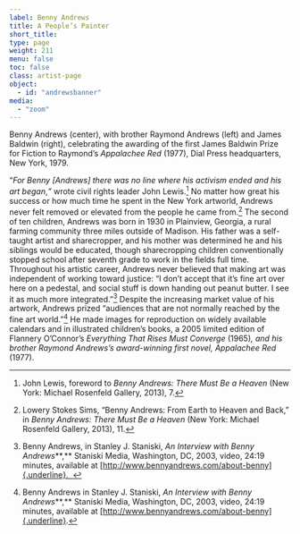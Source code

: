 ```yaml
---
label: Benny Andrews
title: A People’s Painter
short_title:
type: page
weight: 211
menu: false
toc: false
class: artist-page
object:
  - id: "andrewsbanner"
media:
  - "zoom"
---
```



Benny Andrews (center), with brother Raymond Andrews (left) and James Baldwin (right), celebrating the awarding of the first James Baldwin Prize for Fiction to Raymond’s *Appalachee Red* (1977), Dial Press headquarters, New York, 1979.


“*For Benny \[Andrews\] there was no line where his activism ended and his art began*,*”* wrote civil rights leader John Lewis.[^1] No matter how great his success or how much time he spent in the New York artworld, Andrews never felt removed or elevated from the people he came from.[^2] The second of ten children, Andrews was born in 1930 in Plainview, Georgia, a rural farming community three miles outside of Madison. His father was a self-taught artist and sharecropper, and his mother was determined he and his siblings would be educated, though sharecropping children conventionally stopped school after seventh grade to work in the fields full time. Throughout his artistic career, Andrews never believed that making art was independent of working toward justice: “I don’t accept that it’s fine art over here on a pedestal, and social stuff is down handing out peanut butter. I see it as much more integrated.”[^3] Despite the increasing market value of his artwork, Andrews prized “audiences that are not normally reached by the fine art world.”[^4] He made images for reproduction on widely available calendars and in illustrated children’s books, a 2005 limited edition of Flannery O’Connor’s *Everything That Rises Must Converge* (1965)*, and his brother Raymond Andrews’s award-winning first novel, Appalachee Red* (1977).

[^1]: John Lewis, foreword to *Benny Andrews: There Must Be a Heaven* (New York: Michael Rosenfeld Gallery, 2013), 7.

[^2]: Lowery Stokes Sims, “Benny Andrews: From Earth to Heaven and Back,” in *Benny Andrews: There Must Be a Heaven* (New York: Michael Rosenfeld Gallery, 2013), 11.

[^3]: Benny Andrews, in Stanley J. Staniski, *An Interview with Benny Andrews***,** Staniski Media, Washington, DC, 2003, video, 24:19 minutes, available at [http://www.bennyandrews.com/about-benny]{.underline}.  

[^4]: Benny Andrews in Stanley J. Staniski, *An Interview with Benny Andrews***,** Staniski Media, Washington, DC, 2003, video, 24:19 minutes, available at [http://www.bennyandrews.com/about-benny]{.underline}.
